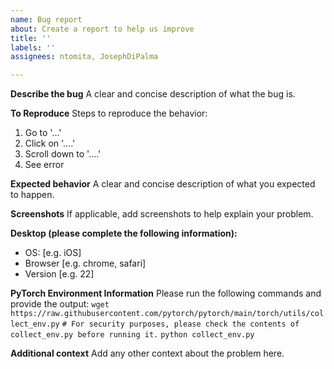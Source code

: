 ```yaml
---
name: Bug report
about: Create a report to help us improve
title: ''
labels: ''
assignees: ntomita, JosephDiPalma

---
```


**Describe the bug**
A clear and concise description of what the bug is.

**To Reproduce**
Steps to reproduce the behavior:
1. Go to '...'
2. Click on '....'
3. Scroll down to '....'
4. See error

**Expected behavior**
A clear and concise description of what you expected to happen.

**Screenshots**
If applicable, add screenshots to help explain your problem.

**Desktop (please complete the following information):**
 - OS: [e.g. iOS]
 - Browser [e.g. chrome, safari]
 - Version [e.g. 22]

**PyTorch Environment Information**
Please run the following commands and provide the output:
`wget https://raw.githubusercontent.com/pytorch/pytorch/main/torch/utils/collect_env.py`
`# For security purposes, please check the contents of collect_env.py before running it.`
`python collect_env.py`

**Additional context**
Add any other context about the problem here.

